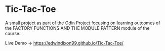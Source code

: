 # Tic-Tac-Toe

A small project as part of the Odin Project focusing on learning outcomes of the FACTORY FUNCTIONS AND THE MODULE PATTERN module of the course.

Live Demo -> https://edwindixon99.github.io/Tic-Tac-Toe/
